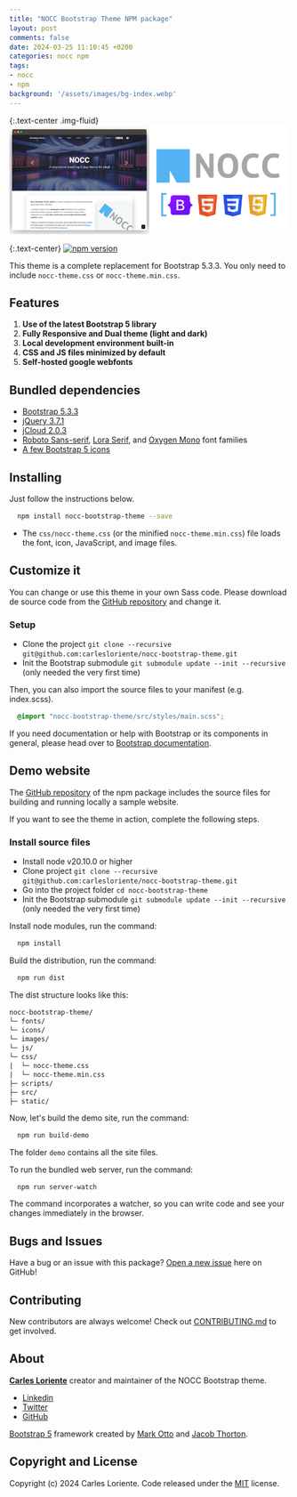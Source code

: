 ```yaml
---
title: "NOCC Bootstrap Theme NPM package"
layout: post
comments: false
date: 2024-03-25 11:10:45 +0200
categories: nocc npm
tags:
- nocc
- npm
background: '/assets/images/bg-index.webp'
---
```


{:.text-center .img-fluid}
[![NOCC NPM Package](/assets/vendor/nocc-bootstrap-theme/images/nocc/nocc-theme-showroom.png)](https://www.npmjs.com/package/nocc-bootstrap-theme)

{:.text-center}
[![npm version](https://badge.fury.io/js/nocc-bootstrap-theme.svg)](https://badge.fury.io/js/nocc-bootstrap-theme)

This theme is a complete replacement for Bootstrap 5.3.3. You only need to include `nocc-theme.css` or `nocc-theme.min.css`.

## Features

1. **Use of the latest Bootstrap 5 library**
2. **Fully Responsive and Dual theme (light and dark)**
3. **Local development environment built-in**
4. **CSS and JS files minimized by default**
5. **Self-hosted google webfonts**

## Bundled dependencies

- [Bootstrap 5.3.3](https://getbootstrap.com)
- [jQuery 3.7.1](https://jquery.com)
- [jCloud 2.0.3](https://github.com/mistic100/jQCloud)
- [Roboto Sans-serif](https://fonts.google.com/specimen/Roboto), [Lora Serif](https://fonts.google.com/specimen/Lora), and [Oxygen Mono](https://fonts.google.com/specimen/Oxygen+Mono) font families
- [A few Bootstrap 5 icons](https://icons.getbootstrap.com)

## Installing

Just follow the instructions below.

```bash
  npm install nocc-bootstrap-theme --save
```

- The `css/nocc-theme.css` (or the minified `nocc-theme.min.css`) file loads the font, icon, JavaScript, and image files.

## Customize it

You can change or use this theme in your own Sass code. Please download de source code from the [GitHub repository](https://github.com/carlesloriente/nocc-bootstrap-theme) and change it.

### Setup

- Clone the project `git clone --recursive git@github.com:carlesloriente/nocc-bootstrap-theme.git`
- Init the Bootstrap submodule `git submodule update --init --recursive` (only needed the very first time)

Then, you can also import the source files to your manifest (e.g. index.scss).

```scss
  @import "nocc-bootstrap-theme/src/styles/main.scss";
```

If you need documentation or help with Bootstrap or its components in general, please head over to [Bootstrap documentation](https://getbootstrap.com/docs/5.3/getting-started/introduction/).

## Demo website

The [GitHub repository](https://github.com/carlesloriente/nocc-bootstrap-theme) of the npm package includes the source files for building and running locally a sample website.

If you want to see the theme in action, complete the following steps.

### Install source files

- Install node v20.10.0 or higher
- Clone project `git clone --recursive git@github.com:carlesloriente/nocc-bootstrap-theme.git`
- Go into the project folder `cd nocc-bootstrap-theme`
- Init the Bootstrap submodule `git submodule update --init --recursive` (only needed the very first time)

Install node modules, run the command:

```bash
  npm install
```

Build the distribution, run the command:

```bash
  npm run dist
```

The dist structure looks like this:

```filesystem
nocc-bootstrap-theme/
└─ fonts/
└─ icons/
└─ images/
└─ js/
└─ css/
|  └─ nocc-theme.css
|  └─ nocc-theme.min.css
├─ scripts/
├─ src/
├─ static/
```

Now, let's build the demo site, run the command:

```bash
  npm run build-demo
```

The folder `demo` contains all the site files.

To run the bundled web server, run the command:

```bash
  npm run server-watch
```

The command incorporates a watcher, so you can write code and see your changes immediately in the browser.

## Bugs and Issues

Have a bug or an issue with this package? [Open a new issue](https://github.com/carlesloriente/nocc-bootstrap-theme/issues) here on GitHub!

## Contributing

New contributors are always welcome! Check out [CONTRIBUTING.md](https://github.com/carlesloriente/nocc-bootstrap-theme/blob/master/CONTRIBUTING.md) to get involved.

## About

**[Carles Loriente](https://www.linkedin.com/in/carles-loriente/)** creator and maintainer of the NOCC Bootstrap theme.

- [Linkedin](https://www.linkedin.com/in/carles-loriente)
- [Twitter](https://twitter.com/godarthvader)
- [GitHub](https://github.com/carlesloriente)

[Bootstrap 5](https://getbootstrap.com/) framework created by [Mark Otto](https://twitter.com/mdo) and [Jacob Thorton](https://twitter.com/fat).

## Copyright and License

Copyright (c) 2024 Carles Loriente. Code released under the [MIT](https://github.com/carlesloriente/nocc-bootstrap-theme/blob/master/LICENSE) license.
